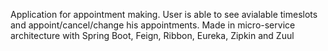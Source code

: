 Application for appointment making.  User is able to see avialable timeslots and appoint/cancel/change his appointments. Made in micro-service architecture with Spring Boot, Feign, Ribbon, Eureka, Zipkin and Zuul